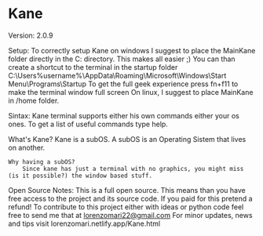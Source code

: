 # Kane

Version: 2.0.9

Setup:
	To correctly setup Kane on windows I suggest to place the MainKane folder directly in the C: directory. This makes all easier ;)
	You can than create a shortcut to the terminal in the startup folder
		C:\Users\%username%\AppData\Roaming\Microsoft\Windows\Start Menu\Programs\Startup
	To get the full geek experience press fn+f11 to make the terminal window full screen
	On linux, I suggest to place MainKane in /home folder. 

	
Sintax:
	Kane terminal supports either his own commands either your os ones.
	To get a list of useful commands type help.

What's Kane?
	Kane is a subOS. A subOS is an Operating Sistem that lives on another.

	Why having a subOS?
		Since kane has just a terminal with no graphics, you might miss (is it possible?) the window based stuff.

Open Source Notes:
	This is a full open source. This means than you have free access to the project and its source code.
	If you paid for this pretend a refund!
	To contribute to this project either with ideas or python code feel free to send me that at lorenzomari22@gmail.com
	For minor updates, news and tips visit lorenzomari.netlify.app/Kane.html
